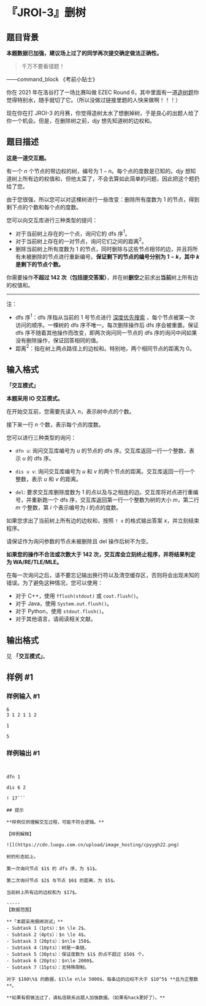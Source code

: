 # 『JROI-3』删树

## 题目背景

**本题数据已加强，建议场上过了的同学再次提交确定做法正确性。**

> 千万不要看错题！

——command_block 《考前小贴士》

你在 2021 年在洛谷打了一场比赛叫做 EZEC Round
 6，其中里面有一道[造树题](https://www.luogu.com.cn/problem/P7390)你觉得特别水，随手就切了它。（所以没做过链接里题的人快来做啊！！！）
 
现在你在打 JROI-3 的月赛，你觉得造树太水了想删掉树，于是良心的出题人给了你一个机会。但是，在删除树之前，djy 想先知道树的边权和。

## 题目描述

**这是一道交互题。**

有一个 $n$ 个节点的带边权的树，编号为 $1-n$。每个点的度数是已知的。djy 想知道树上所有边的权值和，但他太菜了，不会去算如此简单的问题，因此把这个题扔给了您。

由于您很强，所以您可以对这棵树进行一些改变：删除所有度数为 $1$ 的节点，得到剩下点的个数和每个点的度数。

您可以向交互库进行三种类型的提问：

- 对于当前树上存在的一个点，询问它的 dfs 序$^1$。
- 对于当前树上存在的一对节点，询问它们之间的距离$^2$。
- 删除当前树上所有度数为 $1$ 的节点，同时删除与这些节点相邻的边，并且将所有未被删除的节点进行重新编号。**保证剩下的节点的编号分别为 $1-k$，其中 $k$ 是剩下的节点个数。**

你需要操作**不超过 142 次（包括提交答案）**，并在树**删空**之前求出**当前**树上所有边的权值和。

---
注：
- dfs 序$^1$：dfs 序指从当前的 $1$ 号节点进行 [深度优先搜索](https://baike.baidu.com/item/%E6%B7%B1%E5%BA%A6%E4%BC%98%E5%85%88%E6%90%9C%E7%B4%A2/5224976) ，每个节点被第一次访问的顺序。一棵树的 dfs 序不唯一。每次删除操作后 dfs 序会被重置。保证 dfs 序不随着其他操作而改变，即两次询问同一节点的 dfs 序的询问中间如果没有删除操作，保证回答相同的值。
- 距离$^2$：指在树上两点路径上的边权和。特别地，两个相同节点的距离为 $0$。

## 输入格式

**「交互模式」**

**本题采用 IO 交互模式。**

在开始交互前，您需要先读入 $n$，表示树中点的个数。

接下来一行 $n$ 个数，表示每个点的度数。

您可以进行三种类型的询问：

- `dfn u`: 询问交互库编号为 $u$ 的节点的 dfs 序。交互库返回一行一个整数，表示 $u$ 的 dfs 序。

- `dis u v`: 询问交互库编号为 $u$ 和 $v$ 的两个节点的距离。交互库返回一行一个整数，表示 $u$ 和 $v$ 的距离。

- `del`: 要求交互库删除度数为 1 的点以及与之相连的边。交互库将对点进行重编号，并重新跑一个 dfs 序，交互库返回第一行一个整数为树的大小 $m$，第二行 $m$ 个整数，第 $i$ 个表示编号为 $i$ 的点的度数。

如果您求出了当前树上所有边的边权和，按照 `! x` 的格式输出答案 $x$，并立刻结束程序。

请保证作为询问参数的节点未被删除且 del 操作后树不为空。

**如果您的操作不合法或次数大于 142 次，交互库会立刻终止程序，并将结果判定为 WA/RE/TLE/MLE。**

在每一次询问之后，请不要忘记输出换行符以及清空缓存区，否则将会出现未知的错误。为了避免这种情况，您可以使用：
- 对于 C++，使用 ```fflush(stdout)``` 或  ```cout.flush()```。
- 对于 Java，使用 ```System.out.flush()```。
- 对于 Python，使用 ```stdout.flush()```。
- 对于其他语言，请阅读相关文献。

## 输出格式

见 **「交互模式」**。

## 样例 #1

### 样例输入 #1
```
6
3 1 2 1 1 2

1

5

```

### 样例输出 #1

```


dfn 1

dis 6 2

! 17```

## 提示

**样例仅供理解交互过程，可能不符合逻辑。**

【样例解释】

![](https://cdn.luogu.com.cn/upload/image_hosting/cpyygh22.png)

树的形态如上。

第一次询问节点 $1$ 的 dfs 序，为 $1$。

第二次询问节点 $2$ 与节点 $6$ 的距离，为 $5$。

当前树上所有边的边权和为 $17$。

-----
【数据范围】

**「本题采用捆绑测试」**
- Subtask 1（1pts）：$n \le 2$。
- Subtask 2（4pts）：$n \le 4$。
- Subtask 3（20pts）：$n\le 150$。
- Subtask 4（10pts）：树是一条链。
- Subtask 5（30pts）：保证度数为 $1$ 的点不超过 $50$ 个。
- Subtask 6（20pts）：$n\le 2000$。
- Subtask 7（15pts）：无特殊限制。

对于 $100\%$ 的数据，$1\le n\le 5000$，每条边的边权不大于 $10^5$ **且为正整数**。

**如果有假做法过了，请私信联系出题人加强数据。（如果有hack更好了）。**
